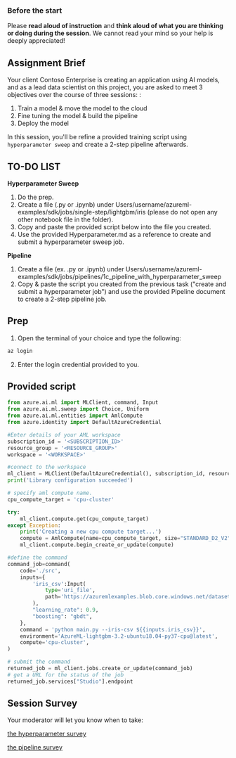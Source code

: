 ### Before the start ###
Please **read aloud of instruction** and **think aloud of what you are thinking or doing during the session**. We cannot read your mind so your help is deeply appreciated!

## Assignment Brief ##
Your client Contoso Enterprise is creating an application using AI models, and as a lead data scientist on this project, you are asked to meet 3 objectives over the course of three sessions: : 

1. Train a model & move the model to the cloud
2. Fine tuning the model & build the pipeline
3. Deploy the model

In this session, you'll be refine a provided training script using ``hyperparameter sweep`` and create a 2-step pipeline afterwards.



## TO-DO LIST ##

**Hyperparameter Sweep**
1. Do the prep.
2. Create a file (.py or .ipynb) under Users/username/azureml-examples/sdk/jobs/single-step/lightgbm/iris (please do not open any other notebook file in the folder). 
3. Copy and paste the provided script below into the file you created.
4. Use the provided Hyperparameter.md as a reference to create and submit a hyperparameter sweep job.

**Pipeline**
1. Create a file (ex. .py or .ipynb) under Users/username/azureml-examples/sdk/jobs/pipelines/1c_pipeline_with_hyperparameter_sweep
2. Copy & paste the script you created from the previous task ("create and submit a hyperparameter job") and use the provided Pipeline document to create a 2-step pipeline job.

## Prep ##
1. Open the terminal of your choice and type the following:

```python
az login
```
2. Enter the login credential provided to you.

## Provided script ##

```python
from azure.ai.ml import MLClient, command, Input
from azure.ai.ml.sweep import Choice, Uniform
from azure.ai.ml.entities import AmlCompute
from azure.identity import DefaultAzureCredential

#Enter details of your AML workspace
subscription_id = '<SUBSCRIPTION_ID>'
resource_group = '<RESOURCE_GROUP>'
workspace = '<WORKSPACE>'

#connect to the workspace
ml_client = MLClient(DefaultAzureCredential(), subscription_id, resource_group, workspace)
print('Library configuration succeeded')

# specify aml compute name.
cpu_compute_target = 'cpu-cluster'

try:
    ml_client.compute.get(cpu_compute_target)
except Exception:
    print('Creating a new cpu compute target...')
    compute = AmlCompute(name=cpu_compute_target, size="STANDARD_D2_V2", min_instances=0, max_instances=4)
    ml_client.compute.begin_create_or_update(compute)

#define the command
command_job=command(
    code='./src',
    inputs={
        'iris_csv':Input(
            type='uri_file', 
            path='https://azuremlexamples.blob.core.windows.net/datasets/iris.csv'
        ),
        "learning_rate": 0.9,
        "boosting": "gbdt",
    },
    command = 'python main.py --iris-csv ${{inputs.iris_csv}}',
    environment='AzureML-lightgbm-3.2-ubuntu18.04-py37-cpu@latest',
    compute='cpu-cluster',
)

# submit the command
returned_job = ml_client.jobs.create_or_update(command_job)
# get a URL for the status of the job
returned_job.services["Studio"].endpoint
```

## Session Survey ##
Your moderator will let you know when to take: 

[the hyperparameter survey](https://forms.office.com/r/XQYHxqykvS )

[the pipeline survey](https://forms.office.com/r/XQYHxqykvS )
